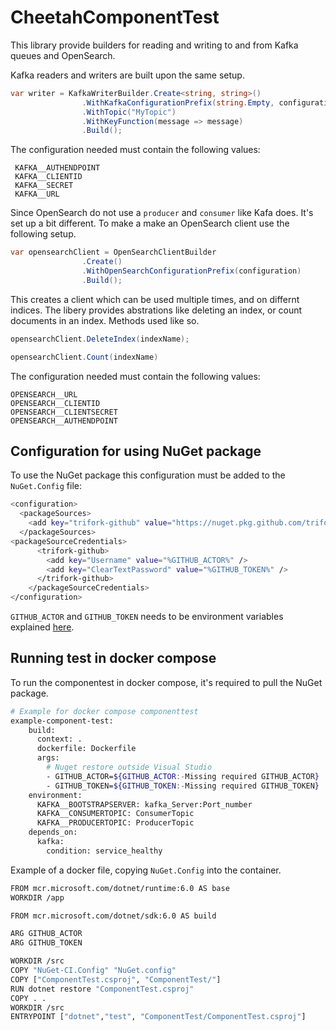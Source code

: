 # CheetahComponentTest

This library provide builders for reading and writing to and from Kafka queues and OpenSearch.

Kafka readers and writers are built upon the same setup.

```c#
var writer = KafkaWriterBuilder.Create<string, string>()
                .WithKafkaConfigurationPrefix(string.Empty, configuration)
                .WithTopic("MyTopic")
                .WithKeyFunction(message => message)
                .Build();

```

The configuration needed must contain the following values:
```
 KAFKA__AUTHENDPOINT
 KAFKA__CLIENTID
 KAFKA__SECRET
 KAFKA__URL
```

Since OpenSearch do not use a `producer` and `consumer` like Kafa does. It's set up a bit different. To make a make an OpenSearch client use the following setup.

```c#
var opensearchClient = OpenSearchClientBuilder
                .Create()
                .WithOpenSearchConfigurationPrefix(configuration)
                .Build();
```

This creates a client which can be used multiple times, and on differnt indices. The libery provides abstrations like deleting an index, or count documents in an index. Methods used like so.

```c#
opensearchClient.DeleteIndex(indexName);

opensearchClient.Count(indexName)
```

The configuration needed must contain the following values:

```
OPENSEARCH__URL
OPENSEARCH__CLIENTID
OPENSEARCH__CLIENTSECRET
OPENSEARCH__AUTHENDPOINT
```

## Configuration for using NuGet package

To use the NuGet package this configuration must be added to the `NuGet.Config` file:

```bash
<configuration>
  <packageSources>
    <add key="trifork-github" value="https://nuget.pkg.github.com/trifork/index.json" />
  </packageSources>
<packageSourceCredentials>
      <trifork-github>
        <add key="Username" value="%GITHUB_ACTOR%" />
        <add key="ClearTextPassword" value="%GITHUB_TOKEN%" />
      </trifork-github>
    </packageSourceCredentials>
</configuration>
```

`GITHUB_ACTOR` and `GITHUB_TOKEN` needs to be environment variables explained [here](https://docs.cheetah.trifork.dev/getting-started/guided-tour/prerequisites).

## Running test in docker compose

To run the componentest in docker compose, it's required to pull the NuGet package.

```bash
# Example for docker compose componenttest
example-component-test:
    build:
      context: .
      dockerfile: Dockerfile
      args:
        # Nuget restore outside Visual Studio
        - GITHUB_ACTOR=${GITHUB_ACTOR:-Missing required GITHUB_ACTOR}
        - GITHUB_TOKEN=${GITHUB_TOKEN:-Missing required GITHUB_TOKEN}
    environment:
      KAFKA__BOOTSTRAPSERVER: kafka_Server:Port_number
      KAFKA__CONSUMERTOPIC: ConsumerTopic
      KAFKA__PRODUCERTOPIC: ProducerTopic
    depends_on:
      kafka:
        condition: service_healthy
```

Example of a docker file, copying `NuGet.Config` into the container.

```bash
FROM mcr.microsoft.com/dotnet/runtime:6.0 AS base
WORKDIR /app

FROM mcr.microsoft.com/dotnet/sdk:6.0 AS build

ARG GITHUB_ACTOR
ARG GITHUB_TOKEN

WORKDIR /src
COPY "NuGet-CI.Config" "NuGet.config"
COPY ["ComponentTest.csproj", "ComponentTest/"]
RUN dotnet restore "ComponentTest.csproj"
COPY . .
WORKDIR /src
ENTRYPOINT ["dotnet","test", "ComponentTest/ComponentTest.csproj"]
```
